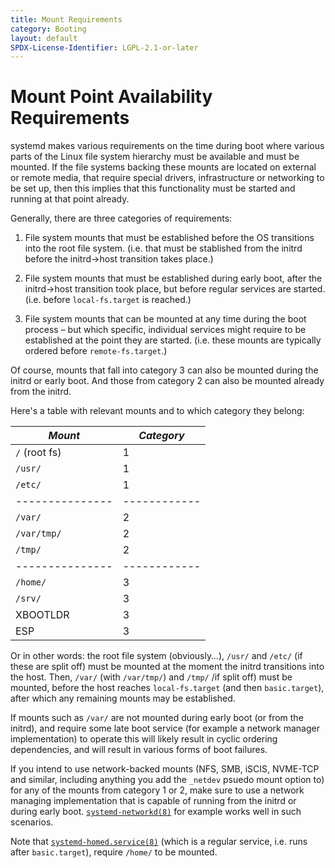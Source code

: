 ```yaml
---
title: Mount Requirements
category: Booting
layout: default
SPDX-License-Identifier: LGPL-2.1-or-later
---
```


# Mount Point Availability Requirements

systemd makes various requirements on the time during boot where various parts
of the Linux file system hierarchy must be available and must be mounted. If
the file systems backing these mounts are located on external or remote media,
that require special drivers, infrastructure or networking to be set up, then
this implies that this functionality must be started and running at that point
already.

Generally, there are three categories of requirements:

1. File system mounts that must be established before the OS transitions into
   the root file system. (i.e. that must be stablished from the initrd before the
   initrd→host transition takes place.)

2. File system mounts that must be established during early boot, after the
   initrd→host transition took place, but before regular services are
   started. (i.e. before `local-fs.target` is reached.)

3. File system mounts that can be mounted at any time during the boot process
   – but which specific, individual services might require to be established at
   the point they are started. (i.e. these mounts are typically ordered before
   `remote-fs.target`.)

Of course, mounts that fall into category 3 can also be mounted during the
initrd or early boot. And those from category 2 can also be mounted already
from the initrd.

Here's a table with relevant mounts and to which category they belong:

| *Mount*       | *Category* |
|---------------|------------|
| `/` (root fs) |          1 |
| `/usr/`       |          1 |
| `/etc/`       |          1 |
|---------------|------------|
| `/var/`       |          2 |
| `/var/tmp/`   |          2 |
| `/tmp/`       |          2 |
|---------------|------------|
| `/home/`      |          3 |
| `/srv/`       |          3 |
| XBOOTLDR      |          3 |
| ESP           |          3 |

Or in other words: the root file system (obviously…), `/usr/` and `/etc/` (if
these are split off) must be mounted at the moment the initrd transitions into
the host. Then, `/var/` (with `/var/tmp/`) and `/tmp/` /if split off) must be
mounted, before the host reaches `local-fs.target` (and then `basic.target`),
after which any remaining mounts may be established.

If mounts such as `/var/` are not mounted during early boot (or from the
initrd), and require some late boot service (for example a network manager
implementation) to operate this will likely result in cyclic ordering
dependencies, and will result in various forms of boot failures.

If you intend to use network-backed mounts (NFS, SMB, iSCIS, NVME-TCP and
similar, including anything you add the `_netdev` psuedo mount option to) for
any of the mounts from category 1 or 2, make sure to use a network managing
implementation that is capable of running from the initrd or during early
boot. [`systemd-networkd(8)`](https://www.freedesktop.org/software/systemd/man/latest/systemd-networkd.html)
for example works well in such scenarios.

Note that
[`systemd-homed.service(8)`](https://www.freedesktop.org/software/systemd/man/latest/systemd-homed.html)
(which is a regular service, i.e. runs after `basic.target`), require `/home/`
to be mounted.
